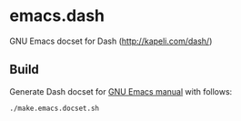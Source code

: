 # emacs.dash
GNU Emacs docset for Dash (http://kapeli.com/dash/)

## Build
Generate Dash docset for [GNU Emacs manual](https://www.gnu.org/software/emacs/manual/html_node/emacs/index.html) with follows:

```shell
./make.emacs.docset.sh
```
